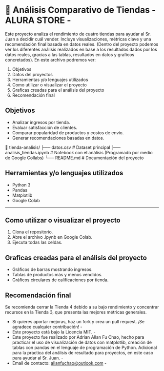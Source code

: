 # 🛒 Análisis Comparativo de Tiendas - ALURA STORE -

Este proyecto analiza el rendimiento de cuatro tiendas para ayudar al Sr. Juan a decidir cuál vender. Incluye visualizaciones, métricas clave y una recomendación final basada en datos reales.
(Dentro del proyecto podemos ver los diferentes análisis realizados en base a los resultados dados por los datos reales, gracias a las tablas, resultados en datos y graficos concretados).
En este archivo podremos ver: 
1. Objetivos
2. Datos del proyectos
3. Herramientas y/o lenguajes utilizados
4. Como utilizar o visualizar el proyecto
5. Graficas creadas para el análisis del proyecto
6. Recomendación final

## Objetivos
- Analizar ingresos por tienda.
- Evaluar satisfacción de clientes.
- Comparar popularidad de productos y costos de envío.
- Generar recomendaciones basadas en datos.

📂 tienda-analisis/
├── datos.csv               # Dataset principal
├── analisis_tiendas.ipynb  # Notebook con el análisis (Programado por medio de Google Collabs)
└── README.md               # Documentación del proyecto

## Herramientas y/o lenguajes utilizados 
- Python 3
- Pandas
- Matplotlib
- Google Colab

--------------------------------------------------------------------------------------------------------------------------------------------------------------------------------------------------------

## Como utilizar o visualizar el proyecto
1. Clona el repositorio.
2. Abre el archivo .ipynb en Google Colab.
3. Ejecuta todas las celdas.

## Graficas creadas para el análisis del proyecto
- Gráficos de barras mostrando ingresos.
- Tablas de productos más y menos vendidos.
- Gráficos circulares de calificaciones por tienda.

## Recomendación final
Se recomienda cerrar la Tienda 4 debido a su bajo rendimiento y concentrar recursos en la Tienda 3, que presenta las mejores métricas generales.


 - Si quieres aportar mejoras, haz un fork y crea un pull request. ¡Se agradece cualquier contribución! -
 - Este proyecto está bajo la Licencia MIT. -
 - Este proyecto fue realizado por Adrian Allan Fu Chao, hecho para practicar el uso de visualización de datos con matplotlib, creación de tablas con pandas en el lenguaje de programación de Python. Adicional para la practica del análisis de resultado para proyectos, en este caso para ayudar al Sr. Juan. -
 - Email de contacto: allanfuchao@outlook.com -

